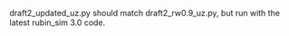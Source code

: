 

draft2_updated_uz.py should match draft2_rw0.9_uz.py, but run with the latest rubin_sim 3.0 code.

